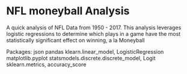 # NFL moneyball Analysis
A quick analysis of NFL Data from 1950 - 2017. This analysis leverages logistic regressions to determine which plays in a game have the most statistically significant effect on winning, a la Moneyball

Packages:
json
pandas
klearn.linear_model, LogisticRegression
matplotlib.pyplot
statsmodels.discrete.discrete_model, Logit
sklearn.metrics, accuracy_score
